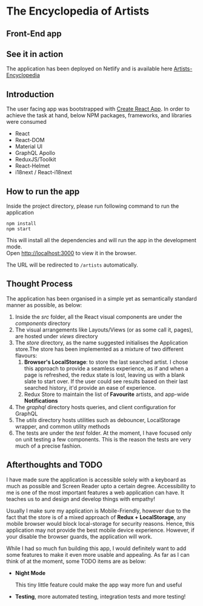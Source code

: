# The Encyclopedia of Artists
## Front-End app

## See it in action
The application has been deployed on Netlify and is available here [Artists-Encyclopedia](https://artists-encyclopedia.netlify.app/)
## Introduction
The user facing app was bootstrapped with [Create React App](https://github.com/facebook/create-react-app).
In order to achieve the task at hand, below NPM packages, frameworks, and libraries were consumed
- React
- React-DOM
- Material UI
- GraphQL Apollo
- ReduxJS/Toolkit
- React-Helmet
- i18next / React-i18next

## How to run the app
Inside the project directory, please run following command to run the application

```shell
npm install
npm start
```

This will install all the dependencies and will run the app in the development mode.\
Open [http://localhost:3000](http://localhost:3000) to view it in the browser.

The URL will be redirected to ``/artists`` automatically.

## Thought Process
The application has been organised in a simple yet as semantically standard manner as possible, as below:
1. Inside the *src* folder, all the React visual components are under the *components* directory
2. The visual arrangements like Layouts/Views (or as some call it, pages), are hosted under *views* directory
3. The *store* directory, as the name suggested initialises the Application store.The store has been implemented as a mixture of two different flavours:
    1. **Browser's LocalStorage**: to store the last searched artist. I chose this approach to provide a seamless experience, as if and when a page is refreshed, the redux state is lost, leaving us with a blank slate to start over.
    If the user could see results based on their last searched history, it'd provide an ease of experience.
   2. Redux Store to maintain the list of **Favourite** artists, and app-wide **Notifications**
4. The *graphql* directory hosts queries, and client configuration for GraphQL
5. The *utils* directory hosts utilities such as debouncer, LocalStorage wrapper, and common utility methods
6. The tests are under the *test* folder. At the moment, I have focused only on unit testing a few components. This is the reason the tests are very much of a precise fashion.

## Afterthoughts and TODO
I have made sure the application is accessible solely with a keyboard as much as possible and Screen Reader upto a certain degree. Accessibility to me is one of the most important features a web application can have.
It teaches us to and design and develop things with empathy!

Usually I make sure my application is Mobile-Friendly, however due to the fact that the store is of a mixed approach of **Redux + LocalStorage**, any mobile browser would block local-storage for security reasons. Hence, this application may not provide the best mobile device experience. However, if your disable the browser guards, the application will work.

While I had so much fun building this app, I would definitely want to add some features to make it even more usable and appealing.
As far as I can think of at the moment, some TODO items are as below:

*   **Night Mode**

    This tiny little feature could make the app way more fun and useful

*   **Testing**, more automated testing, integration tests and more testing!
